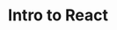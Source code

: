 ---
title: Intro to React
category: web-dev
resource-url: https://github.com/petehunt/react-howto
blurb: React is confusing. This makes things easier. Yay!
suggester: Wilhelm
audience: beginner
---